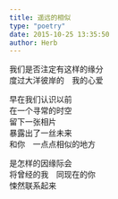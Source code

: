 ```yaml
---  
title: 遥远的相似  
type: "poetry"  
date: 2015-10-25 13:35:50  
author: Herb  
---  
```

我们是否注定有这样的缘分  
度过大洋彼岸的　我的心爱  

早在我们认识以前  
在一个寻常的时空  
留下一张相片  
暴露出了一丝未来  
和你　一点点相似的地方  

是怎样的因缘际会  
将曾经的我　同现在的你  
悚然联系起来